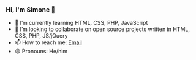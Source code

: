 ### Hi, I'm Simone 👋

<!--
Here are some ideas to get you started:

- 🔭 I’m currently working on ...
- 🌱 I’m currently learning ...
- 👯 I’m looking to collaborate on ...
- 🤔 I’m looking for help with ...
- 💬 Ask me about ...
- 📫 How to reach me: ...
- 😄 Pronouns: ...
- ⚡ Fun fact: ...
-->

- 🌱 I’m currently learning HTML, CSS, PHP, JavaScript
- 👯 I’m looking to collaborate on open source projects written in HTML, CSS, PHP, JS/jQuery
- 📫 How to reach me: [Email](simonedode10@gmail.com)
- 😄 Pronouns: He/him

